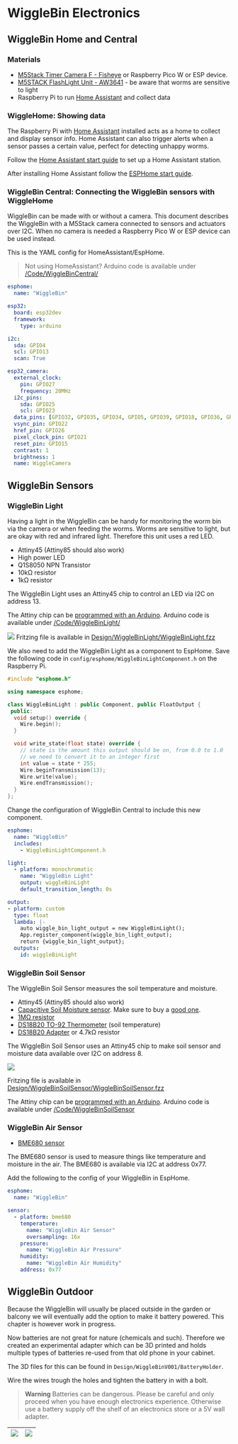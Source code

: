 # WiggleBin Electronics

## WiggleBin Home and Central

### Materials
- [M5Stack Timer Camera F - Fisheye](https://www.tinytronics.nl/shop/en/platforms-and-systems/m5stack/camera/m5stack-timer-camera-f-fisheye) or Raspberry Pico W or ESP device.
- [M5STACK FlashLight Unit - AW3641](https://www.tinytronics.nl/shop/en/platforms-and-systems/m5stack/unit/m5stack-flashlight-unit-aw3641) - be aware that worms are sensitive to light
- Raspberry Pi to run [Home Assistant](https://webthings.io) and collect data

### WiggleHome: Showing data

The Raspberry Pi with [Home Assistant](https://webthings.io) installed acts as a home to collect and display sensor info. Home Assistant can also trigger alerts when a sensor passes a certain value, perfect for detecting unhappy worms.

Follow the [Home Assistant start guide](https://www.home-assistant.io/installation/) to set up a Home Assistant station.

After installing Home Assistant follow the [ESPHome start guide](https://esphome.io/guides/getting_started_hassio.html).

### WiggleBin Central: Connecting the WiggleBin sensors with WiggleHome

WiggleBin can be made with or without a camera. This document describes the WiggleBin with a M5Stack camera connected to sensors and actuators over I2C. When no camera is needed a Raspberry Pico W or ESP device can be used instead.

This is the YAML config for HomeAssistant/EspHome.

> Not using HomeAssistant? Arduino code is available under [/Code/WiggleBinCentral/](/Code/WiggleBinCentral/)

```yaml
esphome:
  name: "WiggleBin"

esp32:
  board: esp32dev
  framework:
    type: arduino

i2c:
  sda: GPIO4
  scl: GPIO13
  scan: True

esp32_camera:
  external_clock:
    pin: GPIO27
    frequency: 20MHz
  i2c_pins:
    sda: GPIO25
    scl: GPIO23
  data_pins: [GPIO32, GPIO35, GPIO34, GPIO5, GPIO39, GPIO18, GPIO36, GPIO19]
  vsync_pin: GPIO22
  href_pin: GPIO26
  pixel_clock_pin: GPIO21
  reset_pin: GPIO15
  contrast: 1
  brightness: 1
  name: WiggleCamera
```

## WiggleBin Sensors

### WiggleBin Light

Having a light in the WiggleBin can be handy for monitoring the worm bin via the camera or when feeding the worms. Worms are sensitive to light, but are okay with red and infrared light. Therefore this unit uses a red LED.

- Attiny45 (Attiny85 should also work)
- High power LED
- Q1S8050 NPN Transistor
- 10kΩ resistor
- 1kΩ resistor

The WiggleBin Light uses an Attiny45 chip to control an LED via I2C on address 13.

The Attiny chip can be [programmed with an Arduino](https://www.instructables.com/Program-an-ATtiny44458485-with-Arduino/). Arduino code is available under [/Code/WiggleBinLight/](/Code/WiggleBinLight/)

![](Design/WiggleBinLight/WiggleBinLight.png)
Fritzing file is available in [Design/WiggleBinLight/WiggleBinLight.fzz](Design/WiggleBinLight/WiggleBinLight.fzz)

We also need to add the WiggleBin Light as a component to   EspHome. Save the following code in `config/esphome/WiggleBinLightComponent.h` on the Raspberry Pi.

```c++
#include "esphome.h"

using namespace esphome;

class WiggleBinLight : public Component, public FloatOutput {
 public:
  void setup() override {
    Wire.begin();
  }

  void write_state(float state) override {
    // state is the amount this output should be on, from 0.0 to 1.0
    // we need to convert it to an integer first
    int value = state * 255;
    Wire.beginTransmission(13);
    Wire.write(value);
    Wire.endTransmission();
  }
};
```

Change the configuration of WiggleBin Central to include this new component. 

```yaml
esphome:
  name: "WiggleBin"
  includes:
    - WiggleBinLightComponent.h

light:
  - platform: monochromatic
    name: "WiggleBin Light"
    output: wiggleBinLight
    default_transition_length: 0s

output:
- platform: custom
  type: float
  lambda: |-
    auto wiggle_bin_light_output = new WiggleBinLight();
    App.register_component(wiggle_bin_light_output);
    return {wiggle_bin_light_output};
  outputs:
    id: wiggleBinLight
```

### WiggleBin Soil Sensor

The WiggleBin Soil Sensor measures the soil temperature and moisture.

- Attiny45 (Attiny85 should also work)
- [Capacitive Soil Moisture sensor](https://www.tinytronics.nl/shop/en/sensors/liquid/capacitive-soil-moisture-sensor-module-with-cable). Make sure to buy a [good one](https://www.youtube.com/watch?v=IGP38bz-K48).
- [1MΩ resistor](https://www.tinytronics.nl/shop/en/components/resistors/resistors/1m%CF%89-resistor)
- [DS18B20 TO-92 Thermometer](https://www.tinytronics.nl/shop/en/sensors/temperature/ds18b20-to-92-thermometer-temperature-sensor-with-cable-waterproof-high-temperature-1m) (soil temperature)
- [DS18B20 Adapter](https://www.tinytronics.nl/shop/en/sensors/temperature/ds18b20-adapter) or 4.7kΩ resistor

The WiggleBin Soil Sensor uses an Attiny45 chip to make soil sensor and moisture data available over I2C on address 8.

![](/Design/WiggleBinSoilSensor/WiggleBinSoilSensor.png)

Fritzing file is available in [Design/WiggleBinSoilSensor/WiggleBinSoilSensor.fzz](/Design/WiggleBinSoilSensor/WiggleBinSoilSensor.fzz)

The Attiny chip can be [programmed with an Arduino](https://www.instructables.com/Program-an-ATtiny44458485-with-Arduino/). Arduino code is available under [/Code/WiggleBinSoilSensor](/Code/WiggleBinSoilSensor)

### WiggleBin Air Sensor

- [BME680 sensor](https://www.tinytronics.nl/shop/en/sensors/air/pressure/bme680-sensor-module-with-level-converter-air-pressure-air-quality-humidity-temperature)

The BME680 sensor is used to measure things like temperature and moisture in the air. The BME680 is available via I2C at address 0x77.

Add the following to the config of your WiggleBin in EspHome.

```yaml
esphome:
  name: "WiggleBin"

sensor:
  - platform: bme680
    temperature:
      name: "WiggleBin Air Sensor"
      oversampling: 16x
    pressure:
      name: "WiggleBin Air Pressure"
    humidity:
      name: "WiggleBin Air Humidity"
    address: 0x77
```

## WiggleBin Outdoor

Because the WiggleBin will usually be placed outside in the garden or balcony we will eventually add the option to make it battery powered. This chapter is however work in progress.

Now batteries are not great for nature (chemicals and such). Therefore we created an experimental adapter which can be 3D printed and holds multiple types of batteries re-used from that old phone in your cabinet.

The 3D files for this can be found in `Design/WiggleBinV001/BatteryHolder`.

Wire the wires trough the holes and tighten the battery in with a bolt.

> **Warning**
> Batteries can be dangerous. Please be careful and only proceed when you have enough electronics experience. Otherwise use a battery supply off the shelf of an electronics store or a 5V wall adapter.

| ![](Images/WiggleBinV001/BatteryHolder/BatteryHolder_Top.jpg) | ![](Images/WiggleBinV001/BatteryHolder/BatteryHolder_Side.jpg) | 
|-|-|